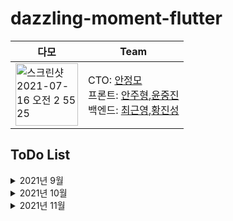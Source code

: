 # dazzling-moment-flutter

|다모|Team|
|-|---|
|<img width="100" alt="스크린샷 2021-07-16 오전 2 55 25" src="https://user-images.githubusercontent.com/74492426/132286877-859e46ae-af20-4b92-ba7c-a9ec96ab8cdc.jpeg">|CTO: [안정모](https://github.com/holicAZ) <br>프론트: [안주형](https://github.com/dkswnkk),[윤중진](https://github.com/kariskan) <br>백엔드: [최근영](https://github.com/choigy1001),[황진성](https://github.com/JinseongHwang)|
  
ToDo List
--
 
<details> 
<summary>2021년 9월</summary>
<h3>9월 첫째주</h3>
  
>판매자 페이지
  
- [ ] 본인 페이지 미리보기
- [ ] 고객 예약 확인
- [ ] 주문수락, 거절기능
- [ ] 리뷰 관리

<h3>9월 둘째주</h3>
  
>판매자 페이지
  
- [ ] 이모티콘 사용을 위한 타입 확인
- [ ] 본인 페이지 미리보기
- [ ] 고객 예약 확인 기능
- [ ] 주문 수락, 거절기능
- [ ] 리뷰 담글 다는 페이지
- [ ] 업체 위치


<h3>9월 셋째주</h3>
  
>판매자 페이지
  
- [ ] 쪽지 관리 
- [ ] FAQ 관리 페이지

>알림 페이지

- [ ] 알림 내역(쪽지,알림,이벤트,예약 수락 등)
- [ ] 푸쉬 알림 설정
  
 <h3>9월 넷째주</h3>
  
>메인 페이지
  
- [ ] 사용자 위치 선택 기능
- [ ] 가격 추가

>쪽지 페이지
- [ ] UI 구성

<h3>9월 다섯째주</h3>
  
>내 정보 페이지
  
- [ ] 개인 정보 변경 페이지
- [ ] 찜 목록 페이지
- [ ] 구매 내역(업체명, 옵션, 주문상태[수락,대기,거절], 결제가격)
  
>쪽지 페이지
- [ ] UI 구성

</details>

<details> 
<summary>2021년 10월</summary>
  
  
<h3>10월 첫째주</h3>
  
>내정보 페이지
  
- [ ] 공지사항, 이벤트(리스트 – 제목, 내용 미리보기 몇줄, 등록 날짜) + (자세히 보기 페이지 – 제목, 날짜, 내용, 이미지)
- [ ] 판매자일 경우 판매자 페이지 화면전환 버튼 구현
- [ ] 이용약관, 버전정보

<h3>10월 둘째주</h3>


>전체적인 디자인 수정
- [ ] UX,UI 수정
  
  
<h3>10월 셋쨰주</h3>
  
>전체적인 디자인 수정
  
- [ ] 디자인 팀 결과물에 따른 수정
  
<h3>10월 넷째주</h3>
  
>전체적인 디자인 수정
- [ ] 디자인 팀 결과물에 따른 수정
  
<h3>10월 다섯째주</h3>
  
>서버 연동
- [ ] 사용자 로그인
- [ ] 메인 페이지 위치 설정 기반 리스트업
- [ ] 쪽지 보내기
  
</details>  


<details> 
<summary>2021년 11월</summary>
  
<h3>11월 첫째주</h3>
  
>서버 연동
- [ ] 내 정보 페이지 개인정보 변경
- [ ] 찜목록 
- [ ] 구매내역
- [ ] 공지사항
- [ ] 이벤트
- [ ] 이용약관
- [ ] 버전 정보

<h3>11월 둘째주</h3>
  
- [ ] 테스트 명세서 작성
- [ ] 실행 이후 오류 수정
- [ ] 배포용 앱 빌드
  
<h3>11월 셋째주</h3>
  
- [ ] 구글 플레이 앱 등록
- [ ] 애플 스토어 앱 등록
</details> 
